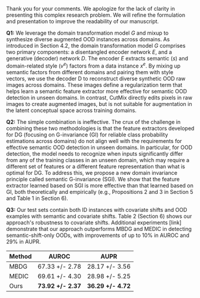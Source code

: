 Thank you for your comments. We apologize for the lack of clarity in presenting this complex research problem. We will refine the formulation and presentation to improve the readability of our manuscript.

**Q1:** We leverage the domain transformation model $G$ and mixup to synthesize diverse augmented OOD instances across domains. As introduced in Section 4.2, the domain transformation model $G$ comprises two primary components: a disentangled encoder network $E$, and a generative (decoder) network $D$. The encoder $E$ extracts semantic ($s$) and domain-related style ($v^e$) factors from a data instance $x^e$. By mixing up semantic factors from different domains and pairing them with style vectors, we use the decoder D to reconstruct diverse synthetic OOD raw images across domains. These images define a regularization term that helps learn a semantic feature extractor more effective for semantic OOD detection in unseen domains. In contrast, CutMix directly edits pixels in raw images to create augmented images, but is not suitable for augmentation in the latent conceptual space across training domains.

**Q2:** The simple combination is ineffective. The crux of the challenge in combining these two methodologies is that the feature extractors developed for DG (focusing on G-invariance (GI) for reliable class probability estimations across domains) do not align well with the requirements for effective semantic OOD detection in unseen domains. In particular, for OOD detection, the model needs to recognize when inputs significantly differ from any of the training classes in an unseen domain, which may require a different set of features or a different feature representation than what is optimal for DG. To address this, we propose a new domain invariance principle called semantic G-invariance (SGI). We show that the feature extractor learned based on SGI is more effective than that learned based on GI, both theoretically and empirically (e.g., Propositions 2 and 3 in Section 5 and Table 1 in Section 6).

**Q3:** Our test sets contain both ID instances with covariate shifts and OOD examples with semantic and covariate shifts. Table 2 (Section 6) shows our approach's robustness to covariate shifts. Additional experiments [link] demonstrate that our approach outperforms MBDG and MEDIC in detecting semantic-shift-only OODs, with improvements of up to 10% in AUROC and 29% in AUPR.

| Method | AUROC          | AUPR           |
|--------|----------------|----------------|
| MBDG   | 67.33 +/- 2.78 | 28.17 +/- 3.56 |
| MEDIC  | 69.61 +/- 4.30 | 28.98 +/- 5.25 |
| Ours   | **73.92 +/- 2.37** | **36.29 +/- 4.72** |
